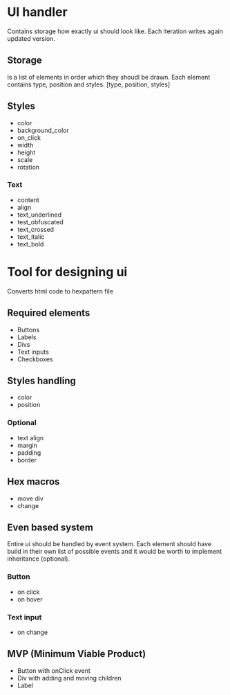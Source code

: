 # UI handler
Contains storage how exactly ui should look like. Each iteration writes again updated version.

## Storage
Is a list of elements in order which they shoudl be drawn. Each element contains type, position and styles.
[type, position, styles]
## Styles
- color
- background_color
- on_click
- width
- height
- scale
- rotation
### Text
- content
- align
- text_underlined
- test_obfuscated
- text_crossed
- text_italic
- text_bold



# Tool for designing ui
Converts html code to hexpattern file

## Required elements
- Buttons
- Labels
- Divs
- Text inputs
- Checkboxes

## Styles handling
- color
- position
### Optional
- text align
- margin
- padding
- border


## Hex macros
- move div
- change 


## Even based system
Entire ui should be handled by event system. Each element should have build in their own list of possible events and it would be worth to implement inheritance (optional).

### Button
- on click
- on hover

### Text input
- on change



## MVP (Minimum Viable Product)
- Button with onClick event
- Div with adding and moving children
- Label